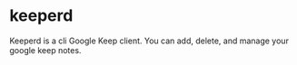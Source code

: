 # keeperd
Keeperd is a cli Google Keep client. You can add, delete, and manage your google keep notes.
